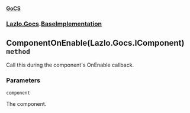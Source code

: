 #### [GoCS](./GoCS.md 'GoCS')
### [Lazlo.Gocs](./GoCS.md#Lazlo-Gocs 'Lazlo.Gocs').[BaseImplementation](./Lazlo-Gocs-BaseImplementation.md 'Lazlo.Gocs.BaseImplementation')
## ComponentOnEnable(Lazlo.Gocs.IComponent) `method`
Call this during the component's OnEnable callback.
### Parameters

<a name='Lazlo-Gocs-BaseImplementation-ComponentOnEnable(Lazlo-Gocs-IComponent)-component'></a>
`component`

The component.
